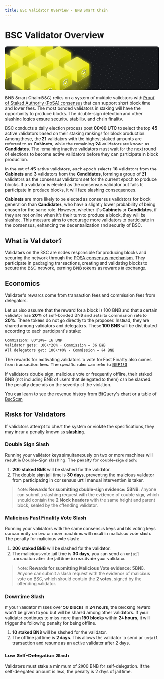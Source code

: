 ```yaml
---
title: BSC Validator Overview - BNB Smart Chain
---
```


# BSC Validator Overview

![validator](../img/Validator.png)

BNB Smart Chain(BSC) relies on a system of multiple validators with [Proof of Staked Authority (PoSA) consensus](https://github.com/bnb-chain/whitepaper/blob/master/WHITEPAPER.md#consensus-and-validator-quorum)
that can support short block time and lower fees. The most bonded validators in staking will have the opportunity to produce blocks.
The double-sign detection and other slashing logics ensure security, stability, and chain finality.

BSC conducts a daily election process post **00:00 UTC** to select the top **45** active validators based on their staking rankings for block production.
Among these, the **21** validators with the highest staked amounts are referred to as **Cabinets**, while the remaining **24** validators are known as **Candidates**.
The remaining inactive validators must wait for the next round of elections to become active validators before they can participate in block production.

In the set of **45** active validators, each epoch selects **18** validators from the **Cabinets** and **3** validators
from the **Candidates**, forming a group of **21** validators as the consensus validators set for the current epoch to
produce blocks. If a validator is elected as the consensus validator but fails to participate in produce blocks, it will
face slashing consequences.

**Cabinets** are more likely to be elected as consensus validators for block generation than **Candidates**, who have a slightly lower probability of being chosen for the same role.
However, whether it's **Cabinets** or **Candidates**, if they are not online when it's their turn to produce a block, they will be slashed.
This measure aims to encourage more validators to participate in the consensus, enhancing the decentralization and security of BSC.

## What is Validator?

Validators on the BSC are nodes responsible for producing blocks and securing the network through the [POSA consensus mechanism](https://github.com/bnb-chain/whitepaper/blob/master/WHITEPAPER.md#consensus-and-validator-quorum).
They participate in packaging transactions, creating and validating blocks to secure the BSC network, earning BNB tokens as rewards in exchange.

## Economics

Validator's rewards come from transaction fees and commission fees from delegators.

Let us also assume that the reward for a block is 100 BNB and that a certain validator has **20%** of self-bonded BNB and sets its commission rate to **20%**. These tokens do not go directly to the proposer. Instead, they are shared among validators and delegators.  These **100 BNB** will be distributed according to each participant's stake:

```
Commission: 80*20%= 16 BNB
Validator gets: 100\*20% + Commission = 36 BNB
All delegators get: 100\*80% - Commission = 64 BNB
```

The rewards for motivating validators to vote for Fast Finality also comes from transaction fees. The specific rules can refer to [BEP126](https://github.com/bnb-chain/BEPs/blob/master/BEPs/BEP126.md#43-reward)

If validators double sign, malicious vote or frequently offline, their staked BNB (not including BNB of users that delegated to them) can be slashed. The penalty depends on the severity of the violation.

You can learn to see the revenue history from BitQuery's [chart](https://explorer.bitquery.io/bsc/miners) or a table of [BscScan](https://bscscan.com/validatorset)

## Risks for Validators

If validators attempt to cheat the system or violate the specifications, they may incur a penalty known as **[slashing](../slashing/overview.md)**.

### Double Sign Slash

Running your validator keys simultaneously on two or more machines will result in Double-Sign slashing.
The penalty for double-sign slash:

1. **200 staked BNB** will be slashed for the validator.
2. The double sign jail time is **30 days**, preventing the malicious validator from participating in consensus until manual intervention is taken.

> Note:
> **Rewards for submitting double-sign evidence:** **5BNB**. 
> Anyone can submit a slashing request with the evidence of double sign, which should contain the **2 block headers** with the same height and parent block, sealed by the offending validator.


### Malicious Fast Finality Vote Slash

Running your validators with the same consensus keys and bls voting keys concurrently on two or more machines will result in malicious vote slash.
The penalty for malicious vote slash:

1. **200 staked BNB** will be slashed for the validator.
2. The malicious vote jail time is **30 days**, you can send an `unjail` transaction after the jail time to reactivate your validator.

> Note: **Rewards for submitting Malicious Vote evidence:** **5BNB**. Anyone can submit a slash request with the evidence of malicious vote on BSC, which should contain the **2 votes**, signed by the offending validator.


### Downtime Slash

If your validator misses over **50 blocks** in **24 hours**, the blocking reward won't be given to you but will be shared among other validators.
If your validator continues to miss more than **150 blocks** within **24 hours**, it will trigger the following penalty for being offline.

1. **10 staked BNB** will be slashed for the validator.
2. The offline jail time is **2 days**. This allows the validator to send an `unjail` transaction and resume as an active validator after 2 days.

### Low Self-Delegation Slash

Validators must stake a minimum of 2000 BNB for self-delegation. If the self-delegated amount is less, the penalty is 2 days of jail time.

